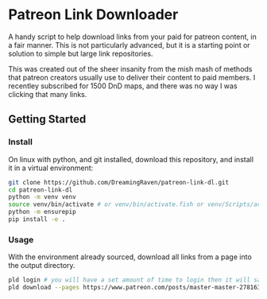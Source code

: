 # Patreon Link Downloader

A handy script to help download links from your paid for patreon content, in a fair manner.
This is not particularly advanced, but it is a starting point or solution to simple but large link repositories.

This was created out of the sheer insanity from the mish mash of methods that patreon creators usually use to deliver their content to paid members. I recentley subscribed for 1500 DnD maps, and there was no way I was clicking that many links.

## Getting Started

### Install

On linux with python, and git installed, download this repository, and install it in a virtual environment:

```bash
git clone https://github.com/DreamingRaven/patreon-link-dl.git
cd patreon-link-dl
python -m venv venv
source venv/bin/activate # or venv/bin/activate.fish or venv/Scripts/activate.zsh
python -m ensurepip
pip install -e .
```

### Usage

With the environment already sourced, download all links from a page into the output directory.

```bash
pld login # you will have a set amount of time to login then it will save your cookies
pld download --pages https://www.patreon.com/posts/master-master-27816327 --output out/
```
